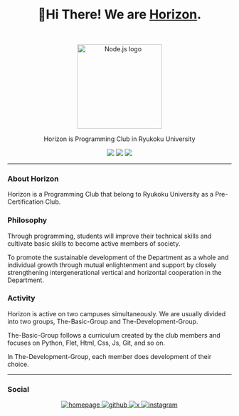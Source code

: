 <h1 align="center">👋Hi There! We are <a href="https://ryukokuhorizon.dev">Horizon</a>.</h1><br>

<p align="center">
  <a href="https://ryukokuhorizon.dev">
    <img src="https://avatars.githubusercontent.com/u/148861120?s=200&v=4" alt="Node.js logo" height="190">
  </a>
</p>

<p align="center">
  Horizon is Programming Club in Ryukoku
University<br>
</p>

<p align="center">
  <a><img src=https://img.shields.io/badge/University-Ryukoku-f50000.svg?style=flat&colorA=000000></a>
  <img src="https://img.shields.io/badge/Horizon_Members-77_people-ffffff.svg?logo=${logo}&style=${style}&colorA=000000">
  <img src="https://img.shields.io/badge/Club_Status-active-000000.svg?style=flat&colorA=000000&colorB=8839b">
</p>

---

### About Horizon
Horizon is a Programming Club that belong to Ryukoku University as a Pre-Certification Club.

### Philosophy
Through programming, students will improve their technical skills and cultivate basic skills to become active members of society.

To promote the sustainable development of the Department as a whole and individual growth through mutual enlightenment and support by closely strengthening intergenerational vertical and horizontal cooperation in the Department.

### Activity
Horizon is active on two campuses simultaneously.
We are usually divided into two groups, The-Basic-Group and The-Development-Group.

The-Basic-Group follows a curriculum created by the club members and focuses on Python, Flet, Html, Css, Js, Git, and so on.

In The-Development-Group, each member does development of their choice.

---
### Social
<p align="center">
  </a>
  <a href="https://ryukokuhorizon.dev/">
    <img src="https://img.shields.io/badge/Homepage-000000.svg?logo=homepage&logoColor=ffffff&colorA=000000" alt="homepage">
  </a>
  <a href="https://github.com/Ryukoku-Horizon">
    <img src="https://img.shields.io/badge/Github-Ryukoku--Horiozn-000000.svg?logo=github&colorA=000000" alt="github">
  </a>
  <a href="https://x.com/ryukokuhorizon">
    <img src="https://img.shields.io/badge/Follow-@ryukokuhorizon-000000.svg?logo=x&logoColor=white&colorA=000000" alt="x">
  </a>
  <a href="https://www.instagram.com/ryukokuhorizon/">
    <img src="https://img.shields.io/badge/Follow-@ryukokuhorizon-000000.svg?logo=instagram&logoColor=white&colorA=000000" alt="instagram">
  </a>
</p>
